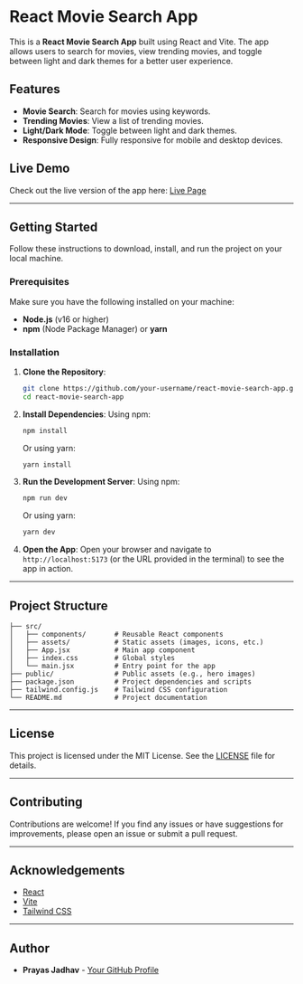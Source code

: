 # React Movie Search App

This is a **React Movie Search App** built using React and Vite. The app allows users to search for movies, view trending movies, and toggle between light and dark themes for a better user experience.

## Features

- **Movie Search**: Search for movies using keywords.
- **Trending Movies**: View a list of trending movies.
- **Light/Dark Mode**: Toggle between light and dark themes.
- **Responsive Design**: Fully responsive for mobile and desktop devices.

## Live Demo

Check out the live version of the app here: [Live Page](https://react-movie-search-app-62tz.vercel.app)  


---

## Getting Started

Follow these instructions to download, install, and run the project on your local machine.

### Prerequisites

Make sure you have the following installed on your machine:

- **Node.js** (v16 or higher)
- **npm** (Node Package Manager) or **yarn**

### Installation

1. **Clone the Repository**:
   ```bash
   git clone https://github.com/your-username/react-movie-search-app.git
   cd react-movie-search-app

2. **Install Dependencies**:
   Using npm:
   ```bash
   npm install
   ```
   Or using yarn:
   ```bash
   yarn install
   ```

3. **Run the Development Server**:
   Using npm:
   ```bash
   npm run dev
   ```
   Or using yarn:
   ```bash
   yarn dev
   ```

4. **Open the App**:
   Open your browser and navigate to `http://localhost:5173` (or the URL provided in the terminal) to see the app in action.

---

## Project Structure
```react-movie-search-app/
├── src/
│   ├── components/       # Reusable React components
│   ├── assets/           # Static assets (images, icons, etc.)
│   ├── App.jsx           # Main app component
│   ├── index.css         # Global styles
│   └── main.jsx          # Entry point for the app
├── public/               # Public assets (e.g., hero images)
├── package.json          # Project dependencies and scripts
├── tailwind.config.js    # Tailwind CSS configuration
└── README.md             # Project documentation
```

---

## License
This project is licensed under the MIT License. See the [LICENSE](https://github.com/techcraze00/react-movie-search-app/blob/gh-page/LICENSE.md) file for details.

---

## Contributing
Contributions are welcome! If you find any issues or have suggestions for improvements, please open an issue or submit a pull request.

---

## Acknowledgements
- [React](https://reactjs.org/)
- [Vite](https://vitejs.dev/)
- [Tailwind CSS](https://tailwindcss.com/)

---

## Author
- **Prayas Jadhav** - [Your GitHub Profile](https://github.com/techcraze00)

